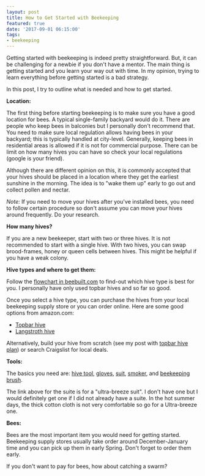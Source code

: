 ```yaml
---
layout: post
title: How to Get Started with Beekeeping
featured: true
date: '2017-09-01 06:15:00'
tags:
- beekeeping
---
```


Getting started with beekeeping is indeed pretty straightforward. But, it can be challenging for a newbie if you don't have a mentor. The main thing is getting started and you learn your way out with time. In my opinion, trying to learn everything before getting started is a bad strategy.

In this post, I try to outline what is needed and how to get started.

**Location:**

The first thing before starting beekeeping is to make sure you have a good location for bees. A typical single-family backyard would do it. There are people who keep bees in balconies but I personally don't recommend that. You need to make sure local regulation allows having bees in your backyard; this is typically handled at city-level. Generally, keeping bees in residential areas is allowed if it is not for commercial purpose. There can be limit on how many hives you can have so check your local regulations (google is your friend).

Although there are different opinion on this, it is commonly accepted that your hives should be placed in a location where they get the earliest sunshine in the morning. The idea is to "wake them up" early to go out and collect pollen and nectar.

_Note:_ If you need to move your hives after you've installed bees, you need to follow certain procedure so don't assume you can move your hives around frequently. Do your research.

**How many hives?**

If you are a new beekeeper, start with two or three hives. It is not recommended to start with a single hive. With two hives, you can swap brood-frames, honey or queen cells between hives. This might be helpful if you have a weak colony.

**Hive types and where to get them:**

Follow the [flowchart in beebuilt.com](https://beebuilt.com/pages/the-best-bee-hive) to find-out which hive type is best for you. I personally have only used topbar hives and so far so good.

Once you select a hive type, you can purchase the hives from your local beekeeping supply store or you can order online. Here are some good options from amazon.com:

- [Topbar hive](https://www.amazon.com/Beeline-Apiaries-Top-Bar-Hive/dp/B0722LP7K9/)
- [Langstroth hive](https://www.amazon.com/Complete-Hive-Painted-Assembled-10-Frame/dp/B00B8L5ZJ6/)

Alternatively, build your hive from scratch (see my post with [topbar hive plan](https://www.tevfikyucek.com/topbar-beehive-plan/)) or search Craigslist for local deals.

**Tools:**

The basics you need are: [hive tool](https://www.amazon.com/KINGLAKE-J-Hook-Scraper-Beekeeping-Equipment/dp/B010NBUC08/), [gloves](https://www.amazon.com/NATURAL-APIARY-Beekeeping-Elasticated-Gauntlets/dp/B014HPJ09K/), [suit](https://www.amazon.com/Ultra-Breeze-Large-Beekeeping-1-Unit/dp/B007PP1YNU), [smoker](https://www.amazon.com/Hoont-Commercial-Grade-Smoker-Beekeeping/dp/B01HFI745S/), and [beekeeping brush](https://www.amazon.com/Little-Giant-Farm-Ag-BKBR14/dp/B00PX93U32/).

The link above for the suite is for a "ultra-breeze suit". I don't have one but I would definitely get one if I did not already have a suite. In the hot summer days, the thick cotton cloth is not very comfortable so go for a Ultra-breeze one.

**Bees:**

Bees are the most important item you would need for getting started. Beekeeping supply stores usually take order around December-January time and you can pick up them in early Spring. Don't forget to order them early.

If you don't want to pay for bees, how about catching a swarm?

